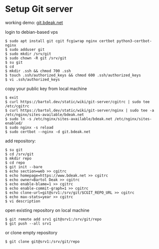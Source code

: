 # Setup Git server

working demo: [git.bdeak.net](https://git.bdeak.net)

login to debian-based vps

	$ sudo apt install git cgit fcgiwrap nginx certbot python3-certbot-nginx
	$ sudo adduser git
	$ sudo mkdir /srv/git
	$ sudo chown -R git /srv/git
	$ su git
	$ cd
	$ mkdir .ssh && chmod 700 .ssh
	$ touch .ssh/authorized_keys && chmod 600 .ssh/authorized_keys
	$ vi .ssh/authorized_keys

copy your public key from local machine

	$ exit
	$ curl https://bartol.dev/static/wiki/git-server/cgitrc | sudo tee /etc/cgitrc
	$ curl https://bartol.dev/static/wiki/git-server/nginx | sudo tee -a /etc/nginx/sites-available/bdeak.net
	$ sudo ln -s /etc/nginx/sites-available/bdeak.net /etc/nginx/sites-enabled/
	$ sudo nginx -s reload
	$ sudo certbot --nginx -d git.bdeak.net

add repository:

	$ su git
	$ cd /srv/git
	$ mkdir repo
	$ cd repo
	$ git init --bare
	$ echo section=web >> cgitrc
	$ echo homepage=https://www.bdeak.net >> cgitrc
	$ echo owner=Bartol Deak >> cgitrc
	$ echo enable-blame=1 >> cgitrc
	$ echo enable-commit-graph=1 >> cgitrc
	$ echo clone-url=git@srv1:/srv/git/$CGIT_REPO_URL >> cgitrc
	$ echo max-stats=year >> cgitrc
	$ vi description

open existing repository on local machine

	$ git remote add srv1 git@srv1:/srv/git/repo
	$ git push --all srv1

or clone empty repository

	$ git clone git@srv1:/srv/git/repo
